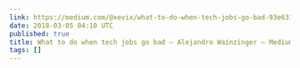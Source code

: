 ```yaml
---
link: https://medium.com/@xevix/what-to-do-when-tech-jobs-go-bad-93e631a1bdc9
date: 2018-03-05 04:10 UTC
published: true
title: What to do when tech jobs go bad – Alejandro Wainzinger – Medium
tags: []
---
```



